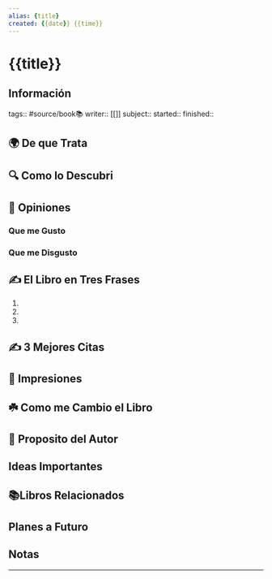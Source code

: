 ```yaml
---
alias: {title}
created: {{date}} {{time}}
---
```

# {{title}}
## Información
tags:: #source/book📚 
writer:: [[]]
subject::
started::
finished::

## 🌍 De que Trata


## 🔍 Como lo Descubri

## 🧠 Opiniones

### Que me Gusto

### Que me Disgusto

## ✍️ El Libro en Tres Frases
1. 
2. 
3. 

## ✍️ 3 Mejores Citas
>

>

>

## 🎨 Impresiones

## ☘️ Como me Cambio el Libro

## 📒 Proposito del Autor

## Ideas Importantes

## 📚Libros Relacionados

## Planes a Futuro

## Notas
___

